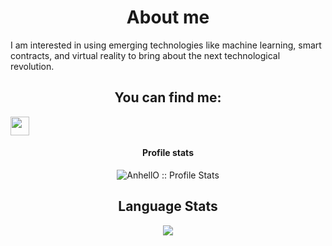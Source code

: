 <h1 align="center">About me</h1>

<p align="left">    I am interested in using emerging technologies like machine learning, smart contracts, and virtual reality to bring about the next technological revolution.<p>


<h2 align="center">You can find me:</h2>

<div>
  <a align="center" href="https://www.linkedin.com/in/john-miner-61b95618a/">
    <img src="https://www.vectorlogo.zone/logos/linkedin/linkedin-icon.svg" height="30" width="30">
  </a>
</div>


<h4 align="center">Profile stats</h4>

<p align="center"><img src="https://github-readme-stats.vercel.app/api?username=JohnminerIv&show_icons=true&theme=synthwave" alt="AnhellO :: Profile Stats" /></p>

<h2 align="center">Language Stats</h2>

<p align="center"><img src="https://github-readme-stats.vercel.app/api/top-langs/?username=JohnminerIv&langs_count=10&theme=tokyonight&layout=compact" /></p>
